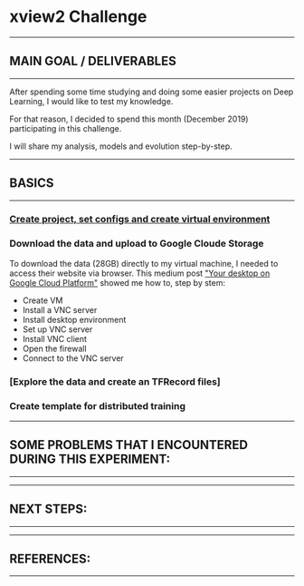 # xview2 Challenge


---------------------------------------------------------
## MAIN GOAL / DELIVERABLES
---------------------------------------------------------
After spending some time studying and doing some easier projects on Deep Learning, I would like to test my knowledge.

For that reason, I decided to spend this month (December 2019) participating in this challenge.

I will share my analysis, models and evolution step-by-step.


---------------------------------------------------------
## BASICS
---------------------------------------------------------
### [Create project, set configs and create virtual environment](https://cloud.google.com/solutions/running-distributed-tensorflow-on-compute-engine)

### Download the data and upload to Google Cloude Storage

To download the data (28GB) directly to my virtual machine, I needed to access their website via browser. This medium post ["Your desktop on Google Cloud Platform"](https://medium.com/google-cloud/linux-gui-on-the-google-cloud-platform-800719ab27c5) showed me how to, step by stem:
- Create VM
- Install a VNC server
- Install desktop environment
- Set up VNC server
- Install VNC client
- Open the firewall
- Connect to the VNC server

### [Explore the data and create an TFRecord files]


### Create template for distributed training

---------------------------------------------------------
## SOME PROBLEMS THAT I ENCOUNTERED DURING THIS EXPERIMENT:
---------------------------------------------------------


---------------------------------------------------------
## NEXT STEPS:
---------------------------------------------------------



---------------------------------------------------------
## REFERENCES:
---------------------------------------------------------
